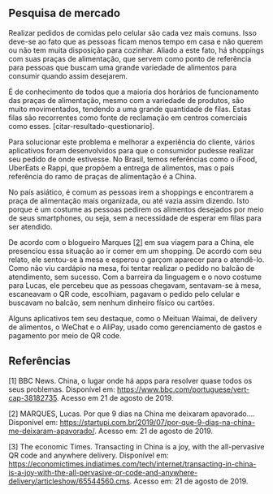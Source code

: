 ## Pesquisa de mercado

Realizar pedidos de comidas pelo celular são cada vez mais comuns. Isso deve-se ao fato que as pessoas ficam menos tempo em casa e não querem ou não tem muita disposição para cozinhar. Aliado a este fato, há shoppings com suas praças de alimentação, que servem como ponto de referência para pessoas que buscam uma grande variedade de alimentos para consumir quando assim desejarem.

É de conhecimento de todos que a maioria dos horários de funcionamento das praças de alimentação, mesmo com a variedade de produtos, são muito movimentados, tendendo a uma grande quantidade de filas. Estas filas são recorrentes como fonte de reclamação em centros comerciais como esses. [citar-resultado-questionario].

Para solucionar este problema e melhorar a experiência do cliente, vários aplicativos foram desenvolvidos para que o consumidor pudesse realizar seu pedido de onde estivesse. No Brasil, temos referências como o iFood, UberEats e Rappi, que propõem a entrega de alimentos, mas o país referência do ramo de praças de alimentação é a China. 

No país asiático, é comum as pessoas irem a shoppings e encontrarem a praça de alimentação mais organizada, ou até vazia assim dizendo. Isto porque é um costume as pessoas pedirem os alimentos desejados por meio de seus smartphones, ou seja, sem a necessidade de esperar em filas para ser atendido.  

De acordo com o blogueiro Marques [[2](#referencias)] em sua viagem para a China, ele presenciou essa situação ao ir comer em um shopping. De acordo com seu relato, ele sentou-se à mesa e esperou o garçom aparecer para o atendê-lo. Como não viu cardápio na mesa, foi tentar realizar o pedido no balcão de atendimento, sem sucesso. Com a barreira da linguagem e o novo costume para Lucas, ele percebeu que as pessoas chegavam, sentavam-se à mesa, escaneavam o QR code, escolhiam, pagavam o pedido pelo celular e buscavam no balcão, sem nenhum dinheiro físico ou cartões.     

Alguns aplicativos tem seu destaque, como o Meituan Waimai, de delivery de alimentos, o WeChat e o AliPay, usado como gerenciamento de gastos e pagamento por meio de QR code.

## Referências 

[1] BBC News. China, o lugar onde há apps para resolver quase todos os seus problemas. Disponível em: <https://www.bbc.com/portuguese/vert-cap-38182735>. Acesso em 21 de agosto de 2019.

[2] MARQUES, Lucas. Por que 9 dias na China me deixaram apavorado…. Disponível em: <https://startupi.com.br/2019/07/por-que-9-dias-na-china-me-deixaram-apavorado/>. Acesso em: 21 de agosto de 2019.

[3] The economic Times. Transacting in China is a joy, with the all-pervasive QR code and anywhere delivery. Disponível em: <https://economictimes.indiatimes.com/tech/internet/transacting-in-china-is-a-joy-with-the-all-pervasive-qr-code-and-anywhere-delivery/articleshow/65544560.cms>. Acesso em: 21 de agosto de 2019.
